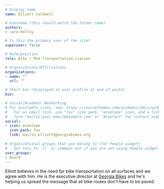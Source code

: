 ```yaml
---
# Display name
name: Elliott Caldwell

# Username (this should match the folder name)
authors:
- cara-molloy

# Is this the primary user of the site?
superuser: false

# Role/position
role: Bike / Ped Transportation Liaison

# Organizations/Affiliations
organizations:
- name: ""
  url: ""

# Short bio (displayed in user profile at end of posts)
bio:

# Social/Academic Networking
# For available icons, see: https://sourcethemes.com/academic/docs/widgets/#icons
#   For an email link, use "fas" icon pack, "envelope" icon, and a link in the
#   form "mailto:your-email@example.com" or "#contact" for contact widget.
social:
- icon: envelope
  icon_pack: fas
  link: mailto:elliott@georgiabikes.org
  
# Organizational groups that you belong to (for People widget)
#   Set this to `[]` or comment out if you are not using People widget.  
user_groups:
- Board
---
```


Elliott believes in the need fpr bike transportation on all surfaces and we agree with him. He is the executive director at [Georgia Bikes](https://georgiabikes.org/) and he's helping us spread the message that all bike routes don't have to be paved.

